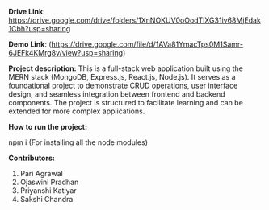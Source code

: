 **Drive Link**: https://drive.google.com/drive/folders/1XnNOKUV0oOodTlXG31iv68MjEdak1Cbh?usp=sharing

**Demo Link**: (https://drive.google.com/file/d/1AVa81YmacTps0M1Samr-6JEFk4KMrg8v/view?usp=sharing)

**Project description:**
This is a full-stack web application built using the MERN stack (MongoDB, Express.js, React.js, Node.js). It serves as a foundational project to demonstrate CRUD operations, user interface design, and seamless integration between frontend and backend components. The project is structured to facilitate learning and can be extended for more complex applications.

**How to run the project:**

npm i (For installing all the node modules)

**Contributors:** 
1. Pari Agrawal
2. Ojaswini Pradhan
3. Priyanshi Katiyar
4. Sakshi Chandra
